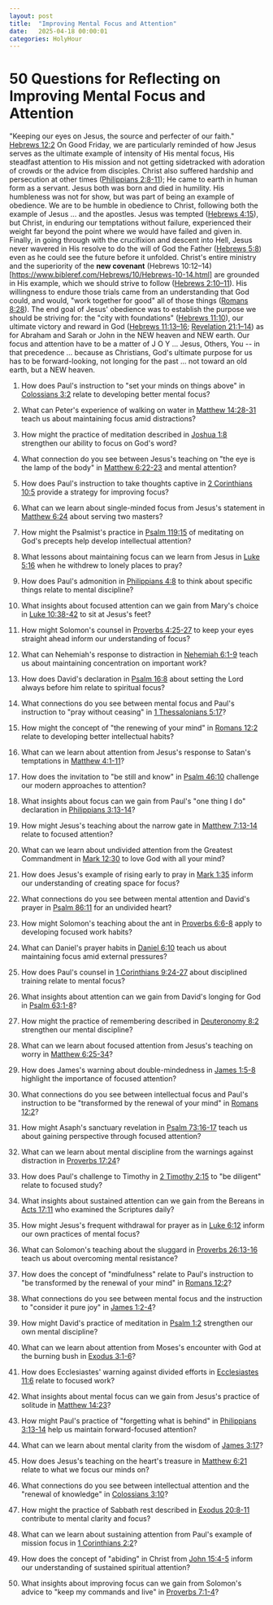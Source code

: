 ```yaml
---
layout: post
title:  "Improving Mental Focus and Attention"
date:   2025-04-18 00:00:01
categories: HolyHour
---
```

# 50 Questions for Reflecting on Improving Mental Focus and Attention

"Keeping our eyes on Jesus, the source and perfecter of our faith." [Hebrews 12:2](https://www.bibleref.com/Hebrews/12/Hebrews-12-2.html) On Good Friday, we are particularly reminded of how Jesus serves as the ultimate example of intensity of His mental focus, His steadfast attention to His mission and not getting sidetracked with adoration of crowds or the advice from disciples. Christ also suffered hardship and persecution at other times ([Philippians 2:8-11](https://www.bibleref.com/Philippians/2/Philippians-2-8.html)); He came to earth in human form as a servant. Jesus both was born and died in humility. His humbleness was not for show, but was part of being an example of obedience. We are to be humble in obedience to Christ, following both the example of Jesus ... and the apostles. Jesus was tempted ([Hebrews 4:15](https://www.bibleref.com/Hebrews/4/Hebrews-4-15.html)), but Christ, in enduring our temptations without failure, experienced their weight far beyond the point where we would have failed and given in. Finally, in going through with the crucifixion and descent into Hell, Jesus never wavered in His resolve to do the will of God the Father ([Hebrews 5:8](https://www.bibleref.com/Hebrews/5/Hebrews-5-8.html)) even as he could see the future before it unfolded. Christ's entire ministry and the superiority of the **new covenant** (Hebrews 10:12–14)[https://www.bibleref.com/Hebrews/10/Hebrews-10-14.html] are grounded in His example, which we should strive to follow ([Hebrews 2:10–11](https://www.bibleref.com/Hebrews/2/Hebrews-2-10.html)). His willingness to endure those trials came from an understanding that God could, and would, "work together for good" all of those things ([Romans 8:28](https://www.bibleref.com/Romans/8/Romans-8-28.html)). The end goal of Jesus' obedience was to establish the purpose we should be striving for: the "city with foundations" ([Hebrews 11:10](https://www.bibleref.com/Hebrews/11/Hebrews-11-10.html)), our ultimate victory and reward in God ([Hebrews 11:13–16](https://www.bibleref.com/Hebrews/11/Hebrews-11-13.html); [Revelation 21:1–14](https://www.bibleref.com/Revelation/21/Revelation-21-1.html)) as for Abraham and Sarah or John in the NEW heaven and NEW earth. Our focus and attention have to be a matter of J O Y ... Jesus, Others, You -- in that precedence ... because as Christians, God's ultimate purpose for us has to be forward-looking, not longing for the past ... not toward an old earth, but a NEW heaven.

1. How does Paul's instruction to "set your minds on things above" in [Colossians 3:2](https://www.bibleref.com/Colossians/3/Colossians-3-2.html) relate to developing better mental focus?

2. What can Peter's experience of walking on water in [Matthew 14:28-31](https://www.bibleref.com/Matthew/14/Matthew-14-28.html) teach us about maintaining focus amid distractions?

3. How might the practice of meditation described in [Joshua 1:8](https://www.bibleref.com/Joshua/1/Joshua-1-8.html) strengthen our ability to focus on God's word?

4. What connection do you see between Jesus's teaching on "the eye is the lamp of the body" in [Matthew 6:22-23](https://www.bibleref.com/Matthew/6/Matthew-6-22.html) and mental attention?

5. How does Paul's instruction to take thoughts captive in [2 Corinthians 10:5](https://www.bibleref.com/2-Corinthians/10/2-Corinthians-10-5.html) provide a strategy for improving focus?

6. What can we learn about single-minded focus from Jesus's statement in [Matthew 6:24](https://www.bibleref.com/Matthew/6/Matthew-6-24.html) about serving two masters?

7. How might the Psalmist's practice in [Psalm 119:15](https://www.bibleref.com/Psalms/119/Psalm-119-15.html) of meditating on God's precepts help develop intellectual attention?

8. What lessons about maintaining focus can we learn from Jesus in [Luke 5:16](https://www.bibleref.com/Luke/5/Luke-5-16.html) when he withdrew to lonely places to pray?

9. How does Paul's admonition in [Philippians 4:8](https://www.bibleref.com/Philippians/4/Philippians-4-8.html) to think about specific things relate to mental discipline?

10. What insights about focused attention can we gain from Mary's choice in [Luke 10:38-42](https://www.bibleref.com/Luke/10/Luke-10-38.html) to sit at Jesus's feet?

11. How might Solomon's counsel in [Proverbs 4:25-27](https://www.bibleref.com/Proverbs/4/Proverbs-4-25.html) to keep your eyes straight ahead inform our understanding of focus?

12. What can Nehemiah's response to distraction in [Nehemiah 6:1-9](https://www.bibleref.com/Nehemiah/6/Nehemiah-6-1.html) teach us about maintaining concentration on important work?

13. How does David's declaration in [Psalm 16:8](https://www.bibleref.com/Psalms/16/Psalm-16-8.html) about setting the Lord always before him relate to spiritual focus?

14. What connections do you see between mental focus and Paul's instruction to "pray without ceasing" in [1 Thessalonians 5:17](https://www.bibleref.com/1-Thessalonians/5/1-Thessalonians-5-17.html)?

15. How might the concept of "the renewing of your mind" in [Romans 12:2](https://www.bibleref.com/Romans/12/Romans-12-2.html) relate to developing better intellectual habits?

16. What can we learn about attention from Jesus's response to Satan's temptations in [Matthew 4:1-11](https://www.bibleref.com/Matthew/4/Matthew-4-1.html)?

17. How does the invitation to "be still and know" in [Psalm 46:10](https://www.bibleref.com/Psalms/46/Psalm-46-10.html) challenge our modern approaches to attention?

18. What insights about focus can we gain from Paul's "one thing I do" declaration in [Philippians 3:13-14](https://www.bibleref.com/Philippians/3/Philippians-3-13.html)?

19. How might Jesus's teaching about the narrow gate in [Matthew 7:13-14](https://www.bibleref.com/Matthew/7/Matthew-7-13.html) relate to focused attention?

20. What can we learn about undivided attention from the Greatest Commandment in [Mark 12:30](https://www.bibleref.com/Mark/12/Mark-12-30.html) to love God with all your mind?

21. How does Jesus's example of rising early to pray in [Mark 1:35](https://www.bibleref.com/Mark/1/Mark-1-35.html) inform our understanding of creating space for focus?

22. What connections do you see between mental attention and David's prayer in [Psalm 86:11](https://www.bibleref.com/Psalms/86/Psalm-86-11.html) for an undivided heart?

23. How might Solomon's teaching about the ant in [Proverbs 6:6-8](https://www.bibleref.com/Proverbs/6/Proverbs-6-6.html) apply to developing focused work habits?

24. What can Daniel's prayer habits in [Daniel 6:10](https://www.bibleref.com/Daniel/6/Daniel-6-10.html) teach us about maintaining focus amid external pressures?

25. How does Paul's counsel in [1 Corinthians 9:24-27](https://www.bibleref.com/1-Corinthians/9/1-Corinthians-9-24.html) about disciplined training relate to mental focus?

26. What insights about attention can we gain from David's longing for God in [Psalm 63:1-8](https://www.bibleref.com/Psalms/63/Psalm-63-1.html)?

27. How might the practice of remembering described in [Deuteronomy 8:2](https://www.bibleref.com/Deuteronomy/8/Deuteronomy-8-2.html) strengthen our mental discipline?

28. What can we learn about focused attention from Jesus's teaching on worry in [Matthew 6:25-34](https://www.bibleref.com/Matthew/6/Matthew-6-25.html)?

29. How does James's warning about double-mindedness in [James 1:5-8](https://www.bibleref.com/James/1/James-1-5.html) highlight the importance of focused attention?

30. What connections do you see between intellectual focus and Paul's instruction to be "transformed by the renewal of your mind" in [Romans 12:2](https://www.bibleref.com/Romans/12/Romans-12-2.html)?

31. How might Asaph's sanctuary revelation in [Psalm 73:16-17](https://www.bibleref.com/Psalms/73/Psalm-73-16.html) teach us about gaining perspective through focused attention?

32. What can we learn about mental discipline from the warnings against distraction in [Proverbs 17:24](https://www.bibleref.com/Proverbs/17/Proverbs-17-24.html)?

33. How does Paul's challenge to Timothy in [2 Timothy 2:15](https://www.bibleref.com/2-Timothy/2/2-Timothy-2-15.html) to "be diligent" relate to focused study?

34. What insights about sustained attention can we gain from the Bereans in [Acts 17:11](https://www.bibleref.com/Acts/17/Acts-17-11.html) who examined the Scriptures daily?

35. How might Jesus's frequent withdrawal for prayer as in [Luke 6:12](https://www.bibleref.com/Luke/6/Luke-6-12.html) inform our own practices of mental focus?

36. What can Solomon's teaching about the sluggard in [Proverbs 26:13-16](https://www.bibleref.com/Proverbs/26/Proverbs-26-13.html) teach us about overcoming mental resistance?

37. How does the concept of "mindfulness" relate to Paul's instruction to "be transformed by the renewal of your mind" in [Romans 12:2](https://www.bibleref.com/Romans/12/Romans-12-2.html)?

38. What connections do you see between mental focus and the instruction to "consider it pure joy" in [James 1:2-4](https://www.bibleref.com/James/1/James-1-2.html)?

39. How might David's practice of meditation in [Psalm 1:2](https://www.bibleref.com/Psalms/1/Psalm-1-2.html) strengthen our own mental discipline?

40. What can we learn about attention from Moses's encounter with God at the burning bush in [Exodus 3:1-6](https://www.bibleref.com/Exodus/3/Exodus-3-1.html)?

41. How does Ecclesiastes' warning against divided efforts in [Ecclesiastes 11:6](https://www.bibleref.com/Ecclesiastes/11/Ecclesiastes-11-6.html) relate to focused work?

42. What insights about mental focus can we gain from Jesus's practice of solitude in [Matthew 14:23](https://www.bibleref.com/Matthew/14/Matthew-14-23.html)?

43. How might Paul's practice of "forgetting what is behind" in [Philippians 3:13-14](https://www.bibleref.com/Philippians/3/Philippians-3-13.html) help us maintain forward-focused attention?

44. What can we learn about mental clarity from the wisdom of [James 3:17](https://www.bibleref.com/James/3/James-3-17.html)?

45. How does Jesus's teaching on the heart's treasure in [Matthew 6:21](https://www.bibleref.com/Matthew/6/Matthew-6-21.html) relate to what we focus our minds on?

46. What connections do you see between intellectual attention and the "renewal of knowledge" in [Colossians 3:10](https://www.bibleref.com/Colossians/3/Colossians-3-10.html)?

47. How might the practice of Sabbath rest described in [Exodus 20:8-11](https://www.bibleref.com/Exodus/20/Exodus-20-8.html) contribute to mental clarity and focus?

48. What can we learn about sustaining attention from Paul's example of mission focus in [1 Corinthians 2:2](https://www.bibleref.com/1-Corinthians/2/1-Corinthians-2-2.html)?

49. How does the concept of "abiding" in Christ from [John 15:4-5](https://www.bibleref.com/John/15/John-15-4.html) inform our understanding of sustained spiritual attention?

50. What insights about improving focus can we gain from Solomon's advice to "keep my commands and live" in [Proverbs 7:1-4](https://www.bibleref.com/Proverbs/7/Proverbs-7-1.html)?
